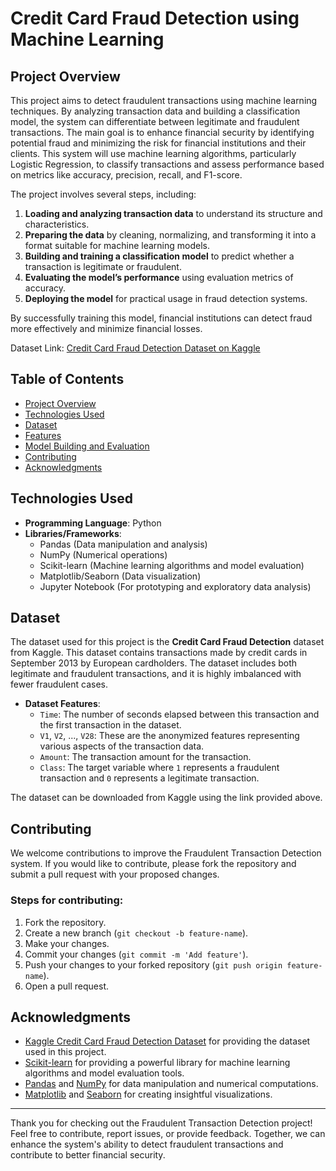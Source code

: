 # Credit Card Fraud Detection using Machine Learning

## Project Overview
This project aims to detect fraudulent transactions using machine learning techniques. By analyzing transaction data and building a classification model, the system can differentiate between legitimate and fraudulent transactions. The main goal is to enhance financial security by identifying potential fraud and minimizing the risk for financial institutions and their clients. This system will use machine learning algorithms, particularly Logistic Regression, to classify transactions and assess performance based on metrics like accuracy, precision, recall, and F1-score.

The project involves several steps, including:
1. **Loading and analyzing transaction data** to understand its structure and characteristics.
2. **Preparing the data** by cleaning, normalizing, and transforming it into a format suitable for machine learning models.
3. **Building and training a classification model** to predict whether a transaction is legitimate or fraudulent.
4. **Evaluating the model’s performance** using evaluation metrics of accuracy.
5. **Deploying the model** for practical usage in fraud detection systems.

By successfully training this model, financial institutions can detect fraud more effectively and minimize financial losses.

Dataset Link: [Credit Card Fraud Detection Dataset on Kaggle](https://www.kaggle.com/datasets/mlg-ulb/creditcardfraud)

## Table of Contents
- [Project Overview](#project-overview)
- [Technologies Used](#technologies-used)
- [Dataset](#dataset)
- [Features](#features)
- [Model Building and Evaluation](#model-building-and-evaluation)
- [Contributing](#contributing)
- [Acknowledgments](#acknowledgments)

## Technologies Used
- **Programming Language**: Python
- **Libraries/Frameworks**:
  - Pandas (Data manipulation and analysis)
  - NumPy (Numerical operations)
  - Scikit-learn (Machine learning algorithms and model evaluation)
  - Matplotlib/Seaborn (Data visualization)
  - Jupyter Notebook (For prototyping and exploratory data analysis)

## Dataset
The dataset used for this project is the **Credit Card Fraud Detection** dataset from Kaggle. This dataset contains transactions made by credit cards in September 2013 by European cardholders. The dataset includes both legitimate and fraudulent transactions, and it is highly imbalanced with fewer fraudulent cases.

- **Dataset Features**: 
  - `Time`: The number of seconds elapsed between this transaction and the first transaction in the dataset.
  - `V1`, `V2`, ..., `V28`: These are the anonymized features representing various aspects of the transaction data.
  - `Amount`: The transaction amount for the transaction.
  - `Class`: The target variable where `1` represents a fraudulent transaction and `0` represents a legitimate transaction.

The dataset can be downloaded from Kaggle using the link provided above.

## Contributing
We welcome contributions to improve the Fraudulent Transaction Detection system. If you would like to contribute, please fork the repository and submit a pull request with your proposed changes.

### Steps for contributing:
1. Fork the repository.
2. Create a new branch (`git checkout -b feature-name`).
3. Make your changes.
4. Commit your changes (`git commit -m 'Add feature'`).
5. Push your changes to your forked repository (`git push origin feature-name`).
6. Open a pull request.

## Acknowledgments
- [Kaggle Credit Card Fraud Detection Dataset](https://www.kaggle.com/datasets/mlg-ulb/creditcardfraud) for providing the dataset used in this project.
- [Scikit-learn](https://scikit-learn.org/stable/) for providing a powerful library for machine learning algorithms and model evaluation tools.
- [Pandas](https://pandas.pydata.org/) and [NumPy](https://numpy.org/) for data manipulation and numerical computations.
- [Matplotlib](https://matplotlib.org/) and [Seaborn](https://seaborn.pydata.org/) for creating insightful visualizations.

---

Thank you for checking out the Fraudulent Transaction Detection project! Feel free to contribute, report issues, or provide feedback. Together, we can enhance the system's ability to detect fraudulent transactions and contribute to better financial security.

